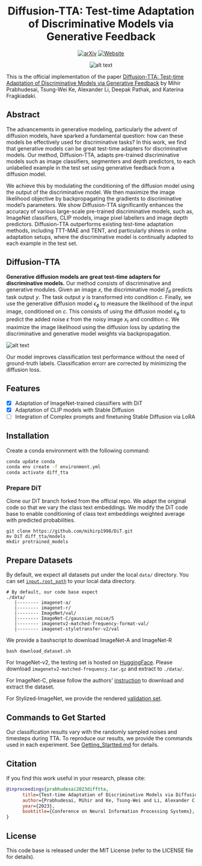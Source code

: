 <div align="center">

<!-- TITLE -->
# **Diffusion-TTA: Test-time Adaptation of Discriminative Models via Generative Feedback**

 [![arXiv](https://img.shields.io/badge/cs.LG-arXiv:2311.16102-b31b1b.svg)](https://arxiv.org/abs/2311.16102)
[![Website](https://img.shields.io/badge/🌎-Website-blue.svg)](https://diffusion-tta.github.io)

![alt text](figures/poster.gif)

</div>



This is the official implementation of the paper [Diffusion-TTA: Test-time Adaptation of Discriminative Models via Generative Feedback](https://diffusion-tta.github.io/) by Mihir Prabhudesai, Tsung-Wei Ke, Alexander Li, Deepak Pathak, and Katerina Fragkiadaki.
<!-- DESCRIPTION -->

## Abstract

The advancements in generative modeling, particularly the advent of diffusion models, have sparked a fundamental question: how can these models be effectively used for discriminative tasks? In this work, we find that generative models can be great test-time adapters for discriminative models. Our method, Diffusion-TTA, adapts pre-trained discriminative models such as image classifiers, segmenters and depth predictors, to each unlabelled example in the test set using generative feedback from a diffusion model.

We achieve this by modulating the conditioning of the diffusion model using the output of the discriminative model. We then maximize the image likelihood objective by backpropagating the gradients to discriminative model’s parameters. We show Diffusion-TTA significantly enhances the accuracy of various large-scale pre-trained discriminative models, such as, ImageNet classifiers, CLIP models, image pixel labellers and image depth predictors. Diffusion-TTA outperforms existing test-time adaptation methods, including TTT-MAE and TENT, and particularly shines in online adaptation setups, where the discriminative model is continually adapted to each example in the test set.


## Diffusion-TTA

**Generative diffusion models are great test-time adapters for discriminative models.** Our method consists of discriminative and generative modules. Given an image $x$, the discriminative model $f_{\theta}$ predicts task output $y$. The task output $y$ is transformed into condition $c$. Finally, we use the generative diffusion model $\epsilon_{\phi}$ to measure the likelihood of the input image, conditioned on $c$. This consists of using the diffusion model $\epsilon_{\phi}$ to predict the added noise $\epsilon$ from the noisy image $x_t$ and condition $c$. We maximize the image likelihood using the diffusion loss by updating the discriminative and generative model weights via backpropagation. 


![alt text](figures/diff_tta_method.gif)


Our model improves classification test performance without the need of ground-truth labels. Classification errorr are corrected by minimizing the diffusion loss.



## Features
- [x] Adaptation of ImageNet-trained classifiers with DiT
- [x] Adaptation of CLIP models with Stable Diffusion
- [ ] Integration of Complex prompts and finetuning Stable Diffusion via LoRA

## Installation 
Create a conda environment with the following command:
```bash
conda update conda
conda env create -f environment.yml
conda activate diff_tta
```

### Prepare DiT
Clone our DiT branch forked from the official repo.  We adapt the original code so that we vary the class text embeddings.  We modify the DiT code base to enable conditioning of class text embeddings weighted average with predicted probabilities.
```
git clone https://github.com/mihirp1998/DiT.git
mv DiT diff_tta/models
mkdir pretrained_models
```

## Prepare Datasets

By default, we expect all datasets put under the local `data/` directory.  You can set [`input.root_path`](https://github.com/mihirp1998/Diffusion-TTA/blob/3c1eda48d31c42f08cb2d75da36e8d18077ec7e0/diff_tta/config/config.yaml#L46) to your local data directory.
```
# By default, our code base expect
./data/
   |-------- imagenet-a/
   |-------- imagenet-r/
   |-------- ImageNet/val/
   |-------- ImageNet-C/gaussian_noise/5
   |-------- imagenetv2-matched-frequency-format-val/
   |-------- imagenet-styletransfer-v2/val
```

We provide a bashscript to download ImageNet-A and ImageNet-R
```
bash download_dataset.sh
```

For ImageNet-v2, the testing set is hosted on [HuggingFace](https://huggingface.co/datasets/vaishaal/ImageNetV2/tree/main).  Please download `imagenetv2-matched-frequency.tar.gz` and extract to `./data/`.

For ImageNet-C, please follow the authors' [instruction](https://github.com/hendrycks/robustness) to download and extract the dataset.

For Stylized-ImageNet, we provide the rendered [validation set](https://drive.google.com/drive/folders/1TFCBRkA8r5ik7uxIYIXaUbGbo1glUl5h?usp=drive_link).

## Commands to Get Started
Our classification results vary with the randomly sampled noises and timesteps during TTA.  To reproduce our results, we provide the commands used in each experiment. See [Getting_Startted.md](./GETTING_STARTED.md) for details.


## Citation

If you find this work useful in your research, please cite:

```bibtex
@inproceedings{prabhudesai2023difftta,
      title={Test-time Adaptation of Discriminative Models via Diffusion Generative Feedback},
      author={Prabhudesai, Mihir and Ke, Tsung-Wei and Li, Alexander C. and Pathak, Deepak and Fragkiadaki, Katerina},
      year={2023},
      booktitle={Conference on Neural Information Processing Systems},
}
```

## License
This code base is released under the MIT License (refer to the LICENSE file for details).

